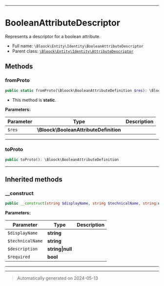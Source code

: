 ***

# BooleanAttributeDescriptor

Represents a descriptor for a boolean attribute.



* Full name: `\Bloock\Entity\Identity\BooleanAttributeDescriptor`
* Parent class: [`\Bloock\Entity\Identity\AttributeDescriptor`](./AttributeDescriptor.md)




## Methods


### fromProto



```php
public static fromProto(\Bloock\BooleanAttributeDefinition $res): \Bloock\Entity\Identity\BooleanAttributeDescriptor
```



* This method is **static**.




**Parameters:**

| Parameter | Type | Description |
|-----------|------|-------------|
| `$res` | **\Bloock\BooleanAttributeDefinition** |  |





***

### toProto



```php
public toProto(): \Bloock\BooleanAttributeDefinition
```












***


## Inherited methods


### __construct



```php
public __construct(string $displayName, string $technicalName, string|null $description, bool $required): mixed
```








**Parameters:**

| Parameter | Type | Description |
|-----------|------|-------------|
| `$displayName` | **string** |  |
| `$technicalName` | **string** |  |
| `$description` | **string&#124;null** |  |
| `$required` | **bool** |  |





***


***
> Automatically generated on 2024-05-13
